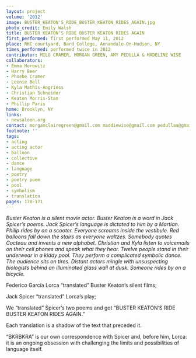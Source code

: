 ```yaml
---
layout: project
volume: '2012'
image: BUSTER_KEATON'S_RIDE_BUSTER_KEATON_RIDES_AGAIN.jpg
photo_credit: Emily Walsh
title: BUSTER KEATON’S RIDE BUSTER KEATON RIDES AGAIN
first_performed: first performed May 11, 2012
place: RKC courtyard, Bard College, Annandale-On-Hudson, NY
times_performed: performed twice in 2012
contributor: MILO CRAMER, MORGAN GREEN, AMY PEDULLA & MADELINE WISE
collaborators:
- Emma Horowitz
- Harry Beer
- Phoebe Cramer
- Leonie Bell
- Kyla Mathis-Angriess
- Christian Schneider
- Keaton Morris-Stan
- Phillip Paris
home: Brooklyn, NY
links:
- newsaloon.org
contact: morganclairegreen@gmail.com maddiewise@gmail.com pedullaa@gmail.com milocramer1@gmail.com
footnote: ''
tags:
- acting
- acting actor
- balloon
- collective
- dance
- language
- poetry
- poetry poem
- pool
- symbolism
- translation
pages: 170-171
---
```


_Buster Keaton is a silent movie actor. Buster Keaton is a word in Jack Spicer’s poems. Jack Spicer’s language is dictated to him by a Martian. Philip rides by on a scooter. Everyone screams inside the vestibule. Red balloons fall down the stairs as everyone waltzes. Somebody quotes Cocteau and invents a new alphabet. Christian and Kyla listen to voicemails on their cell phones and speak what they hear. Twelve people stand in their underwear in a kiddy pool. They perform a complicated symbolic dance. The audience sits on tires. Distant actors mingle with unsuspecting biologists behind an illuminated glass wall at dusk. Someone rides by on a bicycle._

Federico García Lorca “translated” Buster Keaton’s silent films;

Jack Spicer “translated” Lorca’s play;

We “translated” Spicer’s two poems and got “BUSTER KEATON’S RIDE BUSTER KEATON RIDES AGAIN.”

Each translation is a shadow of the text that preceded it.

“BKRBKRA” is our own correspondence with Spicer and, before him, Lorca: it is an ongoing obsession with challenging the limits and possibilities of language itself.
